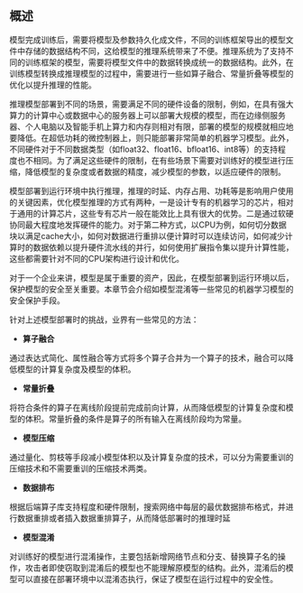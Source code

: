 ## 概述

模型完成训练后，需要将模型及参数持久化成文件，不同的训练框架导出的模型文件中存储的数据结构不同，这给模型的推理系统带来了不便。推理系统为了支持不同的训练框架的模型，需要将模型文件中的数据转换成统一的数据结构。此外，在训练模型转换成推理模型的过程中，需要进行一些如算子融合、常量折叠等模型的优化以提升推理的性能。

推理模型部署到不同的场景，需要满足不同的硬件设备的限制，例如，在具有强大算力的计算中心或数据中心的服务器上可以部署大规模的模型，而在边缘侧服务器、个人电脑以及智能手机上算力和内存则相对有限，部署的模型的规模就相应地要降低。在超低功耗的微控制器上，则只能部署非常简单的机器学习模型。此外，不同硬件对于不同数据类型（如float32、float16、bfloat16、int8等）的支持程度也不相同。为了满足这些硬件的限制，在有些场景下需要对训练好的模型进行压缩，降低模型的复杂度或者数据的精度，减少模型的参数，以适应硬件的限制。

模型部署到运行环境中执行推理，推理的时延、内存占用、功耗等是影响用户使用的关键因素，优化模型推理的方式有两种，一是设计专有的机器学习的芯片，相对于通用的计算芯片，这些专有芯片一般在能效比上具有很大的优势。二是通过软硬协同最大程度地发挥硬件的能力。对于第二种方式，以CPU为例，如何切分数据块以满足cache大小，如何对数据进行重排以便计算时可以连续访问，如何减少计算时的数据依赖以提升硬件流水线的并行，如何使用扩展指令集以提升计算性能，这些都需要针对不同的CPU架构进行设计和优化。

对于一个企业来讲，模型是属于重要的资产，因此，在模型部署到运行环境以后，保护模型的安全至关重要。本章节会介绍如模型混淆等一些常见的机器学习模型的安全保护手段。

针对上述模型部署时的挑战，业界有一些常见的方法：

- **算子融合**

通过表达式简化、属性融合等方式将多个算子合并为一个算子的技术，融合可以降低模型的计算复杂度及模型的体积。

- **常量折叠**

将符合条件的算子在离线阶段提前完成前向计算，从而降低模型的计算复杂度和模型的体积。常量折叠的条件是算子的所有输入在离线阶段均为常量。

- **模型压缩**

通过量化、剪枝等手段减小模型体积以及计算复杂度的技术，可以分为需要重训的压缩技术和不需要重训的压缩技术两类。

- **数据排布**

根据后端算子库支持程度和硬件限制，搜索网络中每层的最优数据排布格式，并进行数据重排或者插入数据重排算子，从而降低部署时的推理时延

- **模型混淆**

对训练好的模型进行混淆操作，主要包括新增网络节点和分支、替换算子名的操作，攻击者即使窃取到混淆后的模型也不能理解原模型的结构。此外，混淆后的模型可以直接在部署环境中以混淆态执行，保证了模型在运行过程中的安全性。
